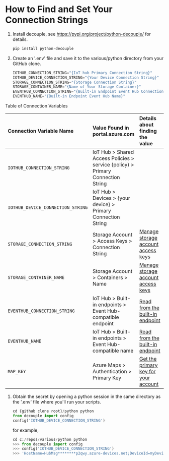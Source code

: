 # How to Find and Set Your Connection Strings

1. Install decouple, see https://pypi.org/project/python-decouple/ for details.

    ```python
    pip install python-decouple
    ```

1. Create an '.env' file and save it to the various/python directory from your GitHub clone.

    ```python
    IOTHUB_CONNECTION_STRING="{IoT hub Primary Connection String}"
    IOTHUB_DEVICE_CONNECTION_STRING="{Your Device Connection String}"
    STORAGE_CONNECTION_STRING="{Storage Connection String}"
    STORAGE_CONTAINER_NAME="{Name of Your Storage Container}"
    EVENTHUB_CONNECTION_STRING="{Built-in Endpoint Event Hub Connection String}"
    EVENTHUB_NAME="{Built-in Endpoint Event Hub Name}"
    ```

Table of Connection Variables

| **Connection Variable Name**  | **Value Found in portal.azure.com**  | **Details about finding the value**  | **File Referencing Environment Variable** |
|:---------|:---------|:---------|:---------|
| `IOTHUB_CONNECTION_STRING`  | IoT Hub > Shared Access Policies > service (policy) > Primary Connection String |         | `c2dsendmsg.py` |
| `IOTHUB_DEVICE_CONNECTION_STRING` | IoT Hub > Devices > {your device} > Primary Connection String |         | `d2ceventhublistener.py, c2dlistener.py, d2csendmsg.py, c2dmaproutelistener` |
| `STORAGE_CONNECTION_STRING` | Storage Account > Access Keys > Connection String | [Manage storage account access keys](https://github.com/MicrosoftDocs/azure-docs/blob/main/articles/storage/common/storage-account-keys-manage.md#manage-storage-account-access-keys) | `d2ceventhublistener.py, c2dmaproutelistener.py` |
| `STORAGE_CONTAINER_NAME` | Storage Account > Containers > Name | [Manage storage account access keys](https://github.com/MicrosoftDocs/azure-docs/blob/main/articles/storage/common/storage-account-keys-manage.md#manage-storage-account-access-keys) | `d2ceventhublistener.py, c2dmaproutelistener.py` |
| `EVENTHUB_CONNECTION_STRING` | IoT Hub > Built-in endpoints > Event Hub-compatible endpoint | [Read from the built-in endpoint](https://learn.microsoft.com/en-us/azure/iot-hub/iot-hub-devguide-messages-read-builtin#read-from-the-built-in-endpoint) | `d2ceventhublistener.py, c2dmaproutelistener.py` |
| `EVENTHUB_NAME` | IoT Hub > Built-in endpoints > Event Hub-compatible name | [Read from the built-in endpoint](https://learn.microsoft.com/en-us/azure/iot-hub/iot-hub-devguide-messages-read-builtin#read-from-the-built-in-endpoint) | `d2ceventhublistener.py, c2dmaproutelistener.py` |
| `MAP_KEY` | Azure Maps > Authentication > Primary Key | [Get the primary key for your account](https://learn.microsoft.com/en-us/azure/azure-maps/quick-demo-map-app#get-the-primary-key-for-your-account) | c2devent |

1. Obtain the secret by opening a python session in the same directory as the '.env' file where you'll run your scripts.

    ```python
    cd {github clone root}/python python
    from decouple import config
    config('IOTHUB_DEVICE_CONNECTION_STRING')
    ```

    for example,

    ```python
    cd c:/repos/various/python python
    >>> from decouple import config
    >>> config('IOTHUB_DEVICE_CONNECTION_STRING')
    >>> 'HostName=HubMsg********p2qwy.azure-devices.net;DeviceId=myDevice;SharedAccessKey=8IrO********ZUkg='
    ```
